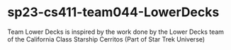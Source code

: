 # sp23-cs411-team044-LowerDecks

Team Lower Decks is inspired by the work done by the Lower Decks team of the California Class Starship Cerritos (Part of Star Trek Universe)